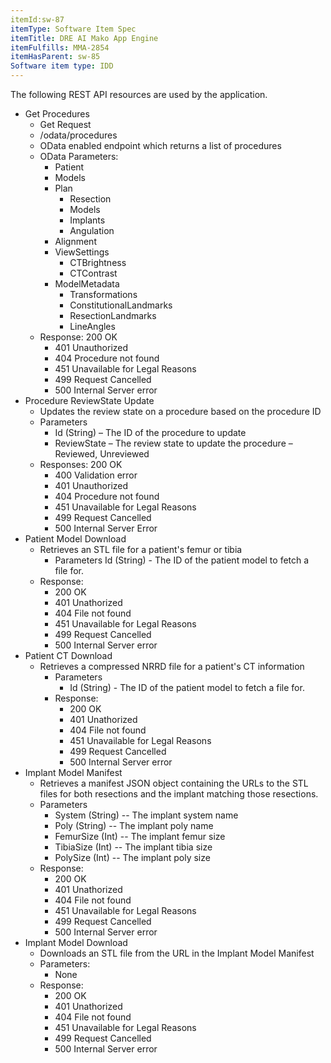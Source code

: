 ```yaml
---
itemId:sw-87
itemType: Software Item Spec
itemTitle: DRE AI Mako App Engine
itemFulfills: MMA-2854
itemHasParent: sw-85
Software item type: IDD
---
```

The following REST API resources are used by the application.
* Get Procedures 
	* Get Request 
	* /odata/procedures
	* OData enabled endpoint which returns a list of procedures
	* OData Parameters: 
		* Patient
		* Models
		* Plan 
			* Resection
			* Models
			* Implants
			* Angulation
		* Alignment
		* ViewSettings
			* CTBrightness
			* CTContrast
		* ModelMetadata
			* Transformations
			* ConstitutionalLandmarks
			* ResectionLandmarks
			* LineAngles
	* Response: 200 OK
		* 401 Unauthorized
		* 404 Procedure not found
		* 451 Unavailable for Legal Reasons
		* 499 Request Cancelled
		* 500 Internal Server error
* Procedure ReviewState Update 
	* Updates the review state on a procedure based on the procedure ID
	* Parameters 
		* Id (String) – The ID of the procedure to update
		* ReviewState – The review state to update the procedure – Reviewed, Unreviewed
	* Responses: 200 OK
		* 400 Validation error
		* 401 Unauthorized 
		* 404 Procedure not found
		* 451 Unavailable for Legal Reasons
		* 499 Request Cancelled
		* 500 Internal Server Error
* Patient Model Download 
	* Retrieves an STL file for a patient's femur or tibia
		 * Parameters Id (String) - The ID of the patient model to fetch a file for.
	* Response: 
		* 200 OK
		* 401 Unathorized
		* 404 File not found
		* 451 Unavailable for Legal Reasons
		* 499 Request Cancelled
		* 500 Internal Server error
* Patient CT Download 
	* Retrieves a compressed NRRD file for a patient's CT information 
		* Parameters 
			* Id (String) - The ID of the patient model to fetch a file for.
		* Response: 
			* 200 OK
			* 401 Unathorized 
			* 404 File not found
			* 451 Unavailable for Legal Reasons
			* 499 Request Cancelled
			* 500 Internal Server error
* Implant Model Manifest 
	* Retrieves a manifest JSON object containing the URLs to the STL files for both resections and the implant matching those resections.
	* Parameters 
		* System (String) -- The implant system name
		* Poly (String) -- The implant poly name
		* FemurSize (Int) -- The implant femur size
		* TibiaSize (Int) -- The implant tibia size
		* PolySize (Int) -- The implant poly size
	* Response: 
		* 200 OK
		* 401 Unathorized
		* 404 File not found
		* 451 Unavailable for Legal Reasons
		* 499 Request Cancelled
		* 500 Internal Server error
* Implant Model Download 
	* Downloads an STL file from the URL in the Implant Model Manifest
	* Parameters: 
		* None
	* Response: 
		* 200 OK
		* 401 Unathorized
		* 404 File not found
		* 451 Unavailable for Legal Reasons
		* 499 Request Cancelled
		* 500 Internal Server error